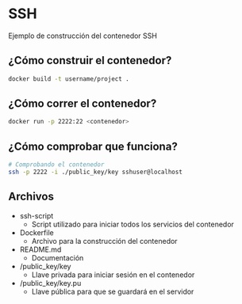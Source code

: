 # SSH

Ejemplo de construcción del contenedor SSH

## ¿Cómo construir el contenedor?
~~~bash
docker build -t username/project .
~~~

## ¿Cómo correr el contenedor?
~~~bash
docker run -p 2222:22 <contenedor>
~~~

## ¿Cómo comprobar que funciona?
~~~bash
# Comprobando el contenedor
ssh -p 2222 -i ./public_key/key sshuser@localhost
~~~

## Archivos
+ ssh-script
    + Script utilizado para iniciar todos los servicios del contenedor
+ Dockerfile
    + Archivo para la construcción del contenedor
+ README.md 
    + Documentación 
+ /public_key/key
    + Llave privada para iniciar sesión en el contenedor
+ /public_key/key.pu
    + Llave pública para que se guardará en el servidor